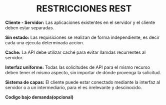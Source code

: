 # <center>RESTRICCIONES REST<center>
**Cliente - Servidor:** Las aplicaciones existentes en el servidor y el cliente deben estar separadas.  

**Sin estado:** Las requisiciones se realizan de forma independiente, es decir cada una ejecuta determinada accion.  

**Cache:** La API debe utilizar caché para evitar llamdas recurrentes al servidor.  

**Interfaz uniforme:** Todas las solicitudes de API para el mismo recurso deben tener el mismo aspecto, sin importar de dónde provenga la solicitud.  

**Sistema de capas:** El cliente puede estar conectado mediante la interfaz al servidor o a un intermediario, para el es irrelevante y descinocido.  

**Codigo bajo demanda(opcional)** 